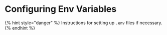 # Configuring Env Variables

{% hint style="danger" %}
Instructions for setting up `.env` files if necessary.
{% endhint %}
